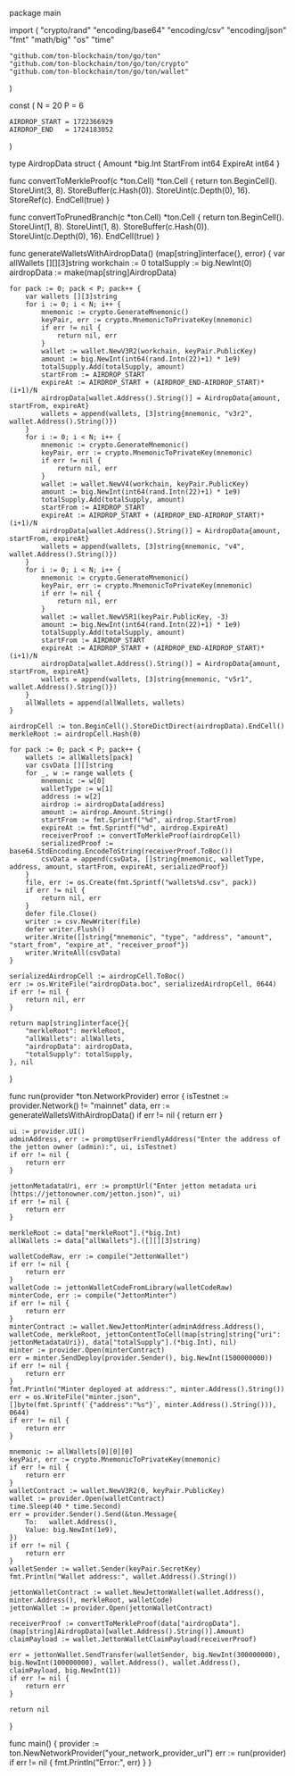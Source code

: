 package main

import (
	"crypto/rand"
	"encoding/base64"
	"encoding/csv"
	"encoding/json"
	"fmt"
	"math/big"
	"os"
	"time"

	"github.com/ton-blockchain/ton/go/ton"
	"github.com/ton-blockchain/ton/go/ton/crypto"
	"github.com/ton-blockchain/ton/go/ton/wallet"
)

const (
	N = 20
	P = 6

	AIRDROP_START = 1722366929
	AIRDROP_END   = 1724183052
)

type AirdropData struct {
	Amount     *big.Int
	StartFrom  int64
	ExpireAt   int64
}

func convertToMerkleProof(c *ton.Cell) *ton.Cell {
	return ton.BeginCell().
		StoreUint(3, 8).
		StoreBuffer(c.Hash(0)).
		StoreUint(c.Depth(0), 16).
		StoreRef(c).
		EndCell(true)
}

func convertToPrunedBranch(c *ton.Cell) *ton.Cell {
	return ton.BeginCell().
		StoreUint(1, 8).
		StoreUint(1, 8).
		StoreBuffer(c.Hash(0)).
		StoreUint(c.Depth(0), 16).
		EndCell(true)
}

func generateWalletsWithAirdropData() (map[string]interface{}, error) {
	var allWallets [][][3]string
	workchain := 0
	totalSupply := big.NewInt(0)
	airdropData := make(map[string]AirdropData)

	for pack := 0; pack < P; pack++ {
		var wallets [][3]string
		for i := 0; i < N; i++ {
			mnemonic := crypto.GenerateMnemonic()
			keyPair, err := crypto.MnemonicToPrivateKey(mnemonic)
			if err != nil {
				return nil, err
			}
			wallet := wallet.NewV3R2(workchain, keyPair.PublicKey)
			amount := big.NewInt(int64(rand.Intn(22)+1) * 1e9)
			totalSupply.Add(totalSupply, amount)
			startFrom := AIRDROP_START
			expireAt := AIRDROP_START + (AIRDROP_END-AIRDROP_START)*(i+1)/N
			airdropData[wallet.Address().String()] = AirdropData{amount, startFrom, expireAt}
			wallets = append(wallets, [3]string{mnemonic, "v3r2", wallet.Address().String()})
		}
		for i := 0; i < N; i++ {
			mnemonic := crypto.GenerateMnemonic()
			keyPair, err := crypto.MnemonicToPrivateKey(mnemonic)
			if err != nil {
				return nil, err
			}
			wallet := wallet.NewV4(workchain, keyPair.PublicKey)
			amount := big.NewInt(int64(rand.Intn(22)+1) * 1e9)
			totalSupply.Add(totalSupply, amount)
			startFrom := AIRDROP_START
			expireAt := AIRDROP_START + (AIRDROP_END-AIRDROP_START)*(i+1)/N
			airdropData[wallet.Address().String()] = AirdropData{amount, startFrom, expireAt}
			wallets = append(wallets, [3]string{mnemonic, "v4", wallet.Address().String()})
		}
		for i := 0; i < N; i++ {
			mnemonic := crypto.GenerateMnemonic()
			keyPair, err := crypto.MnemonicToPrivateKey(mnemonic)
			if err != nil {
				return nil, err
			}
			wallet := wallet.NewV5R1(keyPair.PublicKey, -3)
			amount := big.NewInt(int64(rand.Intn(22)+1) * 1e9)
			totalSupply.Add(totalSupply, amount)
			startFrom := AIRDROP_START
			expireAt := AIRDROP_START + (AIRDROP_END-AIRDROP_START)*(i+1)/N
			airdropData[wallet.Address().String()] = AirdropData{amount, startFrom, expireAt}
			wallets = append(wallets, [3]string{mnemonic, "v5r1", wallet.Address().String()})
		}
		allWallets = append(allWallets, wallets)
	}

	airdropCell := ton.BeginCell().StoreDictDirect(airdropData).EndCell()
	merkleRoot := airdropCell.Hash(0)

	for pack := 0; pack < P; pack++ {
		wallets := allWallets[pack]
		var csvData [][]string
		for _, w := range wallets {
			mnemonic := w[0]
			walletType := w[1]
			address := w[2]
			airdrop := airdropData[address]
			amount := airdrop.Amount.String()
			startFrom := fmt.Sprintf("%d", airdrop.StartFrom)
			expireAt := fmt.Sprintf("%d", airdrop.ExpireAt)
			receiverProof := convertToMerkleProof(airdropCell)
			serializedProof := base64.StdEncoding.EncodeToString(receiverProof.ToBoc())
			csvData = append(csvData, []string{mnemonic, walletType, address, amount, startFrom, expireAt, serializedProof})
		}
		file, err := os.Create(fmt.Sprintf("wallets%d.csv", pack))
		if err != nil {
			return nil, err
		}
		defer file.Close()
		writer := csv.NewWriter(file)
		defer writer.Flush()
		writer.Write([]string{"mnemonic", "type", "address", "amount", "start_from", "expire_at", "receiver_proof"})
		writer.WriteAll(csvData)
	}

	serializedAirdropCell := airdropCell.ToBoc()
	err := os.WriteFile("airdropData.boc", serializedAirdropCell, 0644)
	if err != nil {
		return nil, err
	}

	return map[string]interface{}{
		"merkleRoot": merkleRoot,
		"allWallets": allWallets,
		"airdropData": airdropData,
		"totalSupply": totalSupply,
	}, nil
}

func run(provider *ton.NetworkProvider) error {
	isTestnet := provider.Network() != "mainnet"
	data, err := generateWalletsWithAirdropData()
	if err != nil {
		return err
	}

	ui := provider.UI()
	adminAddress, err := promptUserFriendlyAddress("Enter the address of the jetton owner (admin):", ui, isTestnet)
	if err != nil {
		return err
	}

	jettonMetadataUri, err := promptUrl("Enter jetton metadata uri (https://jettonowner.com/jetton.json)", ui)
	if err != nil {
		return err
	}

	merkleRoot := data["merkleRoot"].(*big.Int)
	allWallets := data["allWallets"].([][][3]string)

	walletCodeRaw, err := compile("JettonWallet")
	if err != nil {
		return err
	}
	walletCode := jettonWalletCodeFromLibrary(walletCodeRaw)
	minterCode, err := compile("JettonMinter")
	if err != nil {
		return err
	}
	minterContract := wallet.NewJettonMinter(adminAddress.Address(), walletCode, merkleRoot, jettonContentToCell(map[string]string{"uri": jettonMetadataUri}), data["totalSupply"].(*big.Int), nil)
	minter := provider.Open(minterContract)
	err = minter.SendDeploy(provider.Sender(), big.NewInt(1500000000))
	if err != nil {
		return err
	}
	fmt.Println("Minter deployed at address:", minter.Address().String())
	err = os.WriteFile("minter.json", []byte(fmt.Sprintf(`{"address":"%s"}`, minter.Address().String())), 0644)
	if err != nil {
		return err
	}

	mnemonic := allWallets[0][0][0]
	keyPair, err := crypto.MnemonicToPrivateKey(mnemonic)
	if err != nil {
		return err
	}
	walletContract := wallet.NewV3R2(0, keyPair.PublicKey)
	wallet := provider.Open(walletContract)
	time.Sleep(40 * time.Second)
	err = provider.Sender().Send(&ton.Message{
		To:   wallet.Address(),
		Value: big.NewInt(1e9),
	})
	if err != nil {
		return err
	}
	walletSender := wallet.Sender(keyPair.SecretKey)
	fmt.Println("Wallet address:", wallet.Address().String())

	jettonWalletContract := wallet.NewJettonWallet(wallet.Address(), minter.Address(), merkleRoot, walletCode)
	jettonWallet := provider.Open(jettonWalletContract)

	receiverProof := convertToMerkleProof(data["airdropData"].(map[string]AirdropData)[wallet.Address().String()].Amount)
	claimPayload := wallet.JettonWalletClaimPayload(receiverProof)

	err = jettonWallet.SendTransfer(walletSender, big.NewInt(300000000), big.NewInt(100000000), wallet.Address(), wallet.Address(), claimPayload, big.NewInt(1))
	if err != nil {
		return err
	}

	return nil
}

func main() {
	provider := ton.NewNetworkProvider("your_network_provider_url")
	err := run(provider)
	if err != nil {
		fmt.Println("Error:", err)
	}
}


